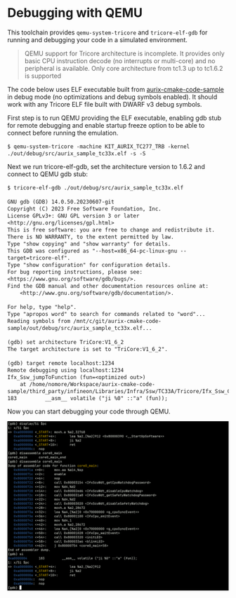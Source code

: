 # Debugging with QEMU

This toolchain provides `qemu-system-tricore` and `tricore-elf-gdb` for running
and debugging your code in a simulated environment.

> QEMU support for Tricore architecture is incomplete. It provides only basic
> CPU instruction decode (no interrupts or multi-core) and no peripheral is
> available. Only core architecture from tc1.3 up to tc1.6.2 is supported

The code below uses ELF executable built from
[aurix-cmake-code-sample](https://github.com/NoMore201/aurix-cmake-code-sample)
in debug mode (no optimizations and debug symbols enabled). It should work with
any Tricore ELF file built with DWARF v3 debug symbols.

First step is to run QEMU providing the ELF executable, enabling gdb stub for
remote debugging and enable startup freeze option to be able to connect before
running the emulation.

```
$ qemu-system-tricore -machine KIT_AURIX_TC277_TRB -kernel ./out/debug/src/aurix_sample_tc33x.elf -s -S
```

Next we run tricore-elf-gdb, set the architecture version to 1.6.2 and connect
to QEMU gdb stub:

```
$ tricore-elf-gdb ./out/debug/src/aurix_sample_tc33x.elf

GNU gdb (GDB) 14.0.50.20230607-git
Copyright (C) 2023 Free Software Foundation, Inc.
License GPLv3+: GNU GPL version 3 or later <http://gnu.org/licenses/gpl.html>
This is free software: you are free to change and redistribute it.
There is NO WARRANTY, to the extent permitted by law.
Type "show copying" and "show warranty" for details.
This GDB was configured as "--host=x86_64-pc-linux-gnu --target=tricore-elf".
Type "show configuration" for configuration details.
For bug reporting instructions, please see:
<https://www.gnu.org/software/gdb/bugs/>.
Find the GDB manual and other documentation resources online at:
    <http://www.gnu.org/software/gdb/documentation/>.

For help, type "help".
Type "apropos word" to search for commands related to "word"...
Reading symbols from /mnt/c/git/aurix-cmake-code-sample/out/debug/src/aurix_sample_tc33x.elf...

(gdb) set architecture TriCore:V1_6_2
The target architecture is set to "TriCore:V1_6_2".

(gdb) target remote localhost:1234
Remote debugging using localhost:1234
Ifx_Ssw_jumpToFunction (fun=<optimized out>)
    at /home/nomore/Workspace/aurix-cmake-code-sample/third_party/infineon/Libraries/Infra/Ssw/TC33A/Tricore/Ifx_Ssw_CompilersGnuc.h:183
183         __asm__ volatile ("ji %0" ::"a" (fun));
```

Now you can start debugging your code through QEMU.

![gdb example](./gdb-screen.png)
